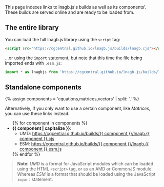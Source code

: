 This page indexes links to lnagb.js's builds as well as its components'. These
builds are served online and are ready to be loaded from.

## The entire library

You can load the full lnagb.js library using the `script` tag:

```html
<script src="https://cgcentral.github.io/lnagb.js/builds/lnagb.cjs"></script>
```

...or using the `import` statement, but note that this time the file being
imported ends with `.esm.js`:

```javascript
import * as lnagbjs from 'https://cgcentral.github.io/lnagb.js/builds/lnagb.esm.js';
```

## Standalone components

{% assign components = 'equations,matrices,vectors' | split: ',' %}

Alternatively, if you only want to use a certain component, like _Matrices_, you
can use these links instead.

<ul>
{% for component in components %}
	<li>
		<b>{{ component | capitalize }}</b>:
		<ul>
			<li>
				UMD: <a href="./{{ component }}/lnagb.{{ component }}.cjs">
					https://cgcentral.github.io/builds/{{ component }}/lnagb.{{ component }}.cjs
				</a>
			</li>
			<li>
				ESM: <a href="./{{ component }}/lnagb.{{ component }}.esm.js">
					https://cgcentral.github.io/builds/{{ component }}/lnagb.{{ component }}.esm.js
				</a>
			</li>
		</ul>
	</li>
{% endfor %}
</ul>

> **Note**: _UMD_ is a format for JavaScript modules which can be loaded using
> the HTML `<script>` tag, or as an AMD or CommonJS module. Whereas _ESM_ is a
> format that should be loaded using the JavaScript `import` statement.

